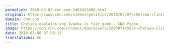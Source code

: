 ```yaml
---
permalink: 2018-03-08-cnn.com-1463423480.html
original: https://www.cnn.com/videos/politics/2018/03/07/chelsea-clinton-ivanka-trump-zw-orig.cnn
domain: cnn.com
title: Chelsea explains why Ivanka is fair game - CNN Video
image: https://cdn.cnn.com/cnnnext/dam/assets/180307145534-chelsea-clinton-ivanka-trump-split-0307-super-tease.jpg
date: 2018-03-08 07:58:13
translations: en
---
```


